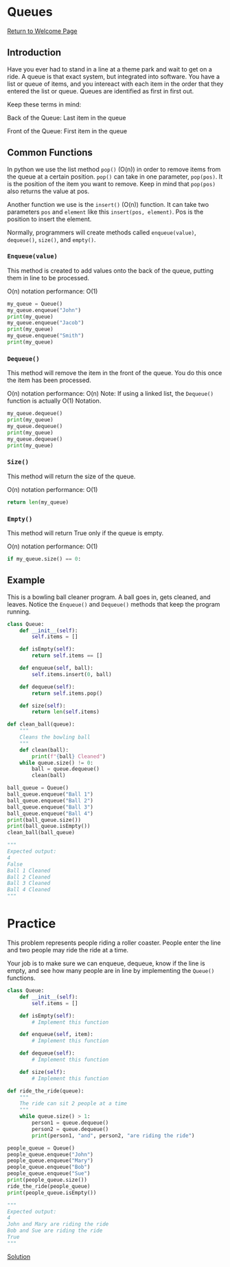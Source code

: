# Queues

[Return to Welcome Page](0-Welcome.md)

## Introduction

Have you ever had to stand in a line at a theme park and wait to get on a ride. A queue is that exact system, but integrated into software. You have a list or queue of items, and you intereact with each item in the order that they entered the list or queue. Queues are identified as first in first out.

Keep these terms in mind:

Back of the Queue: Last item in the queue

Front of the Queue: First item in the queue

## Common Functions

In python we use the list method `pop()` (O(n)) in order to remove items from the queue at a certain position. `pop()` can take in one parameter, `pop(pos)`. It is the position of the item you want to remove. Keep in mind that `pop(pos)` also returns the value at pos. 

Another function we use is the `insert()` (O(n)) function. It can take two parameters `pos` and `element` like this `insert(pos, element)`. Pos is the position to insert the element. 

Normally, programmers will create methods called `enqueue(value)`, `dequeue()`, `size()`, and `empty()`.

### `Enqueue(value)`

This method is created to add values onto the back of the queue, putting them in line to be processed.

O(n) notation performance: O(1)

```python
my_queue = Queue()
my_queue.enqueue("John")
print(my_queue)
my_queue.enqueue("Jacob")
print(my_queue)
my_queue.enqueue("Smith")
print(my_queue)
```

### `Dequeue()`

This method will remove the item in the front of the queue. You do this once the item has been processed.

O(n) notation performance: O(n)
Note: If using a linked list, the `Dequeue()` function is actually O(1) Notation.

```python
my_queue.dequeue()
print(my_queue)
my_queue.dequeue()
print(my_queue)
my_queue.dequeue()
print(my_queue)
```

### `Size()`

This method will return the size of the queue.

O(n) notation performance: O(1)

```python
return len(my_queue)
```

### `Empty()`

This method will return True only if the queue is empty.

O(n) notation performance: O(1)

```python
if my_queue.size() == 0:
```

## Example

This is a bowling ball cleaner program. A ball goes in, gets cleaned, and leaves. Notice the `Enqueue()` and `Dequeue()` methods that keep the program running.

```python
class Queue:
    def __init__(self):
        self.items = []

    def isEmpty(self):
        return self.items == []

    def enqueue(self, ball):
        self.items.insert(0, ball)

    def dequeue(self):
        return self.items.pop()

    def size(self):
        return len(self.items)

def clean_ball(queue):
    """
    Cleans the bowling ball
    """
    def clean(ball):
        print(f"{ball} Cleaned")
    while queue.size() != 0:
        ball = queue.dequeue()
        clean(ball)

ball_queue = Queue()
ball_queue.enqueue("Ball 1")
ball_queue.enqueue("Ball 2")
ball_queue.enqueue("Ball 3")
ball_queue.enqueue("Ball 4")
print(ball_queue.size())
print(ball_queue.isEmpty())
clean_ball(ball_queue)

"""
Expected output:
4
False
Ball 1 Cleaned
Ball 2 Cleaned
Ball 3 Cleaned
Ball 4 Cleaned
"""
```

# Practice

This problem represents people riding a roller coaster. People enter the line and two people may ride the ride at a time. 

Your job is to make sure we can enqueue, dequeue, know if the line is empty, and see how many people are in line by implementing the `Queue()` functions.

```python
class Queue:
    def __init__(self):
        self.items = []

    def isEmpty(self):
        # Implement this function

    def enqueue(self, item):
        # Implement this function

    def dequeue(self):
        # Implement this function

    def size(self):
        # Implement this function

def ride_the_ride(queue):
    """
    The ride can sit 2 people at a time
    """
    while queue.size() > 1:
        person1 = queue.dequeue()
        person2 = queue.dequeue()
        print(person1, "and", person2, "are riding the ride")

people_queue = Queue()
people_queue.enqueue("John")
people_queue.enqueue("Mary")
people_queue.enqueue("Bob")
people_queue.enqueue("Sue")
print(people_queue.size())
ride_the_ride(people_queue)
print(people_queue.isEmpty())

"""
Expected output:
4
John and Mary are riding the ride
Bob and Sue are riding the ride
True
"""
```

[Solution](4-Solutions.md)

